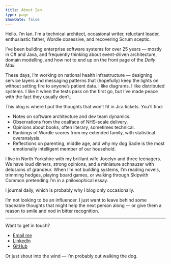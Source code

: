 ```yaml
---
title: About Ian
type: page
ShowDate: false
---
```


Hello. I’m Ian. I'm a technical architect, occasional writer, reluctant leader, enthusiastic father, Wordle obsessive, and recovering Scrum sceptic.

I’ve been building enterprise software systems for over 25 years — mostly in C# and Java, and frequently thinking about event-driven architecture, domain modelling, and how not to end up on the front page of the *Daily Mail*.

These days, I’m working on national health infrastructure — designing service layers and messaging patterns that (hopefully) keep the lights on without setting fire to anyone’s patient data. I like diagrams. I like distributed systems. I like it when the tests pass on the first go, but I’ve made peace with the fact they usually don’t.

This blog is where I put the thoughts that won’t fit in Jira tickets. You’ll find:

- Notes on software architecture and dev team dynamics.
- Observations from the coalface of NHS-scale delivery.
- Opinions about books, often literary, sometimes technical.
- Rankings of Wordle scores from my extended family, with statistical overanalysis.
- Reflections on parenting, middle age, and why my dog Sadie is the most emotionally intelligent member of our household.

I live in North Yorkshire with my brilliant wife Jocelyn and three teenagers. We have loud dinners, strong opinions, and a miniature schnauzer with delusions of grandeur. When I’m not building systems, I’m reading novels, trimming hedges, playing board games, or walking through Skipwith Common pretending I’m in a philosophical essay.

I journal daily, which is probably why I blog only occasionally.

I’m not looking to be an influencer. I just want to leave behind some traceable thoughts that might help the next person along — or give them a reason to smile and nod in bitter recognition.

---

Want to get in touch?

- [Email me](mailto:ian@iannelson.uk)  
- [LinkedIn](https://www.linkedin.com/in/ianfnelson)  
- [GitHub](https://github.com/ianfnelson)  
  
Or just shout into the wind — I’m probably out walking the dog.
